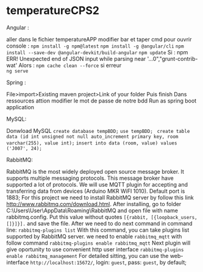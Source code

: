 # temperatureCPS2

Angular : 

aller dans le fichier temperatureAPP modifier bar et taper cmd pour ouvrir console :
```npm install -g npm@latest```
```npm install -g @angular/cli```
```npm install --save-dev @angular-devkit/build-angular```
```npm update```
Si : npm ERR! Unexpected end of JSON input while parsing near '...0","grunt-contrib-wat'
Alors : ```npm cache clean --force```
si erreur  
```ng serve```

Spring : 

File>import>Existing maven project>Link of your folder
Puis finish 
Dans ressources attion modifier le mot de passe de notre bdd
Run as spring boot application 

MySQL: 

Donwload MySQL
```create database tempBDD;```
```use tempBDD; ```
```create table data (id int unsigned not null auto_increment primary key, room varchar(255), value int);```
```insert into data (room, value) values ('J007', 24);```

RabbitMQ:

RabbitMQ is the most widely deployed open source message broker. It supports multiple messaging protocols. This message broker have supported a lot of protocols. We will use MQTT plugin for accepting and transferring data from devices (Arduino MKR WiFI 1010).
Default port is 1883;
For this project we need to install RabbitMQ server by follow this link http://www.rabbitmq.com/download.html.
After installing, go to folder C:\Users\User\AppData\Roaming\RabbitMQ and open file with name rabbitmq.config.
Put this value without quotes `[{rabbit, [{loopback_users, []}]}].` and save the file.
After we need to do next command in command line:
            ```rabbitmq-plugins list```
With this command, you can take plugins list supported by RabbitMQ server. we need to enable `rabbitmq_mqtt` with follow command
            ```rabbitmq-plugins enable rabbitmq_mqtt```
Next plugin will give oportunity to use convenient http user interface
            ```rabbitmq-plugins enable rabbitmq_management```
For detailed sitting, you can use the web-interface `http://localhost:15672/`, login: `guest`, pass: `guest`, by default;


